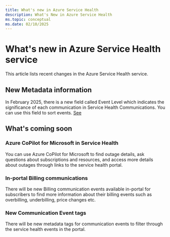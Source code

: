```yaml
---
title: What's new in Azure Service Health
description: What's New in Azure Service Health
ms.topic: conceptual
ms.date: 02/10/2025
---
```


# What's new in Azure Service Health service

This article lists recent changes in the Azure Service Health service. 

## New Metadata information
In February 2025, there is a new field called Event Level which indicates the significance of each communication in Service Health Communications. 
You can use this field to sort events. [See](metadata-filter.md)



## What's coming soon

### Azure CoPilot for Microsoft in Service Health
You can use Azure CoPilot for Microsoft to find outage details, ask questions about subscriptions and resources, and access more details about outages through links to the service health portal. 

### In-portal Billing communications
There will be new Billing communication events available in-portal for subscribers to find more information about their billing events such as overbilling, underbilling, price changes etc.

### New Communication Event tags
There will be new metadata tags for communication events to filter through the service health events in the portal.
